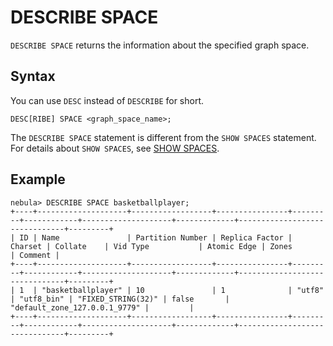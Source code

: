 # DESCRIBE SPACE

`DESCRIBE SPACE` returns the information about the specified graph space.

## Syntax

You can use `DESC` instead of `DESCRIBE` for short.

```ngql
DESC[RIBE] SPACE <graph_space_name>;
```

The `DESCRIBE SPACE` statement is different from the `SHOW SPACES` statement. For details about `SHOW SPACES`, see [SHOW SPACES](3.show-spaces.md).

## Example

```ngql
nebula> DESCRIBE SPACE basketballplayer;
+----+--------------------+------------------+----------------+---------+------------+--------------------+-------------+-------------------------------+---------+
| ID | Name               | Partition Number | Replica Factor | Charset | Collate    | Vid Type           | Atomic Edge | Zones                         | Comment |
+----+--------------------+------------------+----------------+---------+------------+--------------------+-------------+-------------------------------+---------+
| 1  | "basketballplayer" | 10               | 1              | "utf8"  | "utf8_bin" | "FIXED_STRING(32)" | false       | "default_zone_127.0.0.1_9779" |         |
+----+--------------------+------------------+----------------+---------+------------+--------------------+-------------+-------------------------------+---------+
```